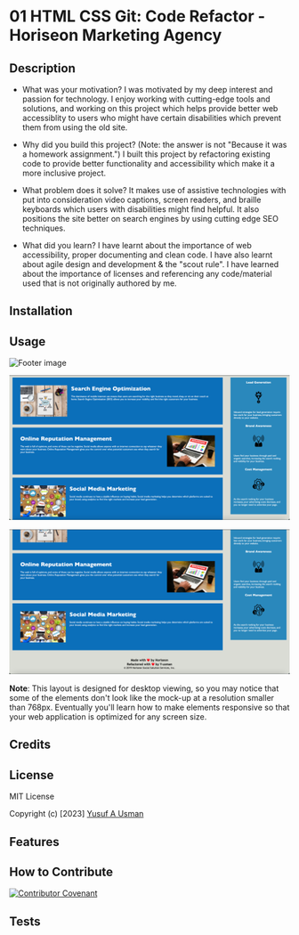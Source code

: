 # 01 HTML CSS Git: Code Refactor - Horiseon Marketing Agency

## Description

- What was your motivation?
I was motivated by my deep interest and passion for technology. I enjoy working with cutting-edge tools and solutions, and working on this project which helps provide better web accessiblity to users who might have certain disabilities which prevent them from using the old site.

- Why did you build this project? (Note: the answer is not "Because it was a homework assignment.")
I built this project by refactoring existing code to provide better functionality and accessibility which make it a more inclusive project.

- What problem does it solve?
It makes use of assistive technologies with put into consideration video captions, screen readers, and braille keyboards which users with disabilities might find helpful. It also positions the site better on search engines by using cutting edge SEO techniques.

- What did you learn?
I have learnt about the importance of web accessibility, proper documenting and clean code. I have also learnt about agile design and development & the "scout rule". I have learned about the importance of licenses and referencing any code/material used that is not originally authored by me.

## Installation



## Usage
  ![Footer image](starter/assets/images/screenshot3.png)

  ![Section articles and Aside articles image](starter/assets/images/screenshot2.png)

  ![Header and Navigation image](starter/assets/images/screenshot1.png)


  **Note**: This layout is designed for desktop viewing, so you may notice that some of the elements don't look like the mock-up at a resolution smaller than 768px. Eventually you'll learn how to make elements responsive so that your web application is optimized for any screen size.

## Credits


## License

MIT License

Copyright (c) [2023] [Yusuf A Usman](https://github.com/Y-usman/edxbootcamp/starter)


## Features



## How to Contribute

[![Contributor Covenant](https://img.shields.io/badge/Contributor%20Covenant-2.1-4baaaa.svg)](code_of_conduct.md)

## Tests